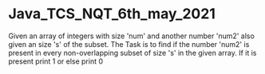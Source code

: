 # Java_TCS_NQT_6th_may_2021
Given an array of integers with size 'num' and another number 'num2' also given an size 's' of the subset. The Task is to find if the number 'num2' is present in every non-overlapping subset of size 's' in the given array. If it is present print 1 or else print 0
